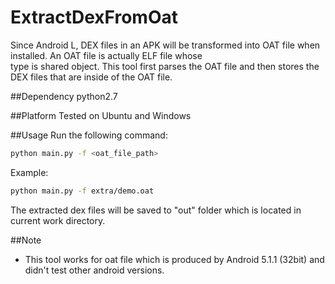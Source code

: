 # ExtractDexFromOat
Since Android L, DEX files in an APK will be transformed into OAT file when installed. An OAT file is actually ELF file whose <br>
type is shared object. This tool first parses the OAT file and then stores the DEX files that are inside of the OAT file.

##Dependency
python2.7 <br>

##Platform
Tested on Ubuntu and Windows<br>

##Usage
Run the following command:<br>
```Bash
python main.py -f <oat_file_path>
```
Example:<br>
```Bash
python main.py -f extra/demo.oat
```

The extracted dex files will be saved to "out" folder which is located in current work directory.

##Note
* This tool works for oat file which is produced by Android 5.1.1 (32bit) and didn't test other android versions.
